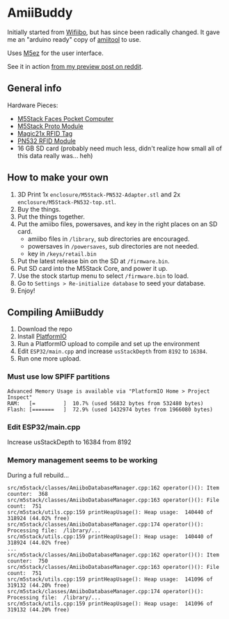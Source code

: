 # AmiiBuddy

Initially started from [Wifiibo](https://github.com/Xerxes3rd/Wifiibo),
 but has since been radically changed. It gave me an "arduino ready" copy
 of [amiitool](https://github.com/socram8888/amiitool) to use.

Uses [M5ez](https://github.com/ropg/M5ez) for the user interface.

See it in action [from my preview post on reddit](https://www.reddit.com/r/Amiibomb/comments/hvc36t/it_was_suggested_i_post_this_here_several_weeks/).

## General info

Hardware Pieces:
- [M5Stack Faces Pocket Computer](https://m5stack.com/collections/m5-core/products/face)
- [M5Stack Proto Module](https://m5stack.com/collections/m5-module/products/proto-module)
- [Magic21x RFID Tag](https://www.google.com/url?q=https://lab401.com/collections/rfid-badges/products/ntag-compatible-21x&sa=D&source=hangouts&ust=1595436891659000&usg=AFQjCNEYJOh9Y4aKpK-neO_60FaWAG1ujA)
- [PN532 RFID Module](https://www.amazon.com/Module-Communication-Arduino-Raspberry-Android/dp/B082498VYD)
- 16 GB SD card (probably need much less, didn't realize how small all of this data really was... heh)

## How to make your own

1. 3D Print 1x `enclosure/M5Stack-PN532-Adapter.stl` and 2x `enclosure/M5Stack-PN532-top.stl`.
2. Buy the things.
3. Put the things together.
4. Put the amiibo files, powersaves, and key in the right places on an SD card.
   * amiibo files in `/library`, sub directories are encouraged.
   * powersaves in `/powersaves`, sub directories are not needed.
   * key in `/keys/retail.bin`
5. Put the latest release bin on the SD at `/firmware.bin`.
6. Put SD card into the M5Stack Core, and power it up.
7. Use the stock startup menu to select `/firmware.bin` to load.
8. Go to `Settings > Re-initialize database` to seed your database.
9. Enjoy!

## Compiling AmiiBuddy

1. Download the repo
2. Install [PlatformIO](https://platformio.org/)
3. Run a PlatformIO upload to compile and set up the environment
4. Edit `ESP32/main.cpp` and increase `usStackDepth` from `8192` to `16384`.
5. Run one more upload.

### Must use low SPIFF partitions

```
Advanced Memory Usage is available via "PlatformIO Home > Project Inspect"
RAM:   [=         ]  10.7% (used 56832 bytes from 532480 bytes)
Flash: [=======   ]  72.9% (used 1432974 bytes from 1966080 bytes)
```

### Edit ESP32/main.cpp

Increase usStackDepth to 16384 from 8192

### Memory management seems to be working

During a full rebuild...

```
src/m5stack/classes/AmiiboDatabaseManager.cpp:162 operator()(): Item counter:  368
src/m5stack/classes/AmiiboDatabaseManager.cpp:163 operator()(): File count:  751
src/m5stack/utils.cpp:159 printHeapUsage(): Heap usage:  140440 of 318924 (44.02% free)
src/m5stack/classes/AmiiboDatabaseManager.cpp:174 operator()(): Processing file:  /library/...
src/m5stack/utils.cpp:159 printHeapUsage(): Heap usage:  140440 of 318924 (44.02% free)
...
src/m5stack/classes/AmiiboDatabaseManager.cpp:162 operator()(): Item counter:  750
src/m5stack/classes/AmiiboDatabaseManager.cpp:163 operator()(): File count:  751
src/m5stack/utils.cpp:159 printHeapUsage(): Heap usage:  141096 of 319132 (44.20% free)
src/m5stack/classes/AmiiboDatabaseManager.cpp:174 operator()(): Processing file:  /library/...
src/m5stack/utils.cpp:159 printHeapUsage(): Heap usage:  141096 of 319132 (44.20% free)

```
